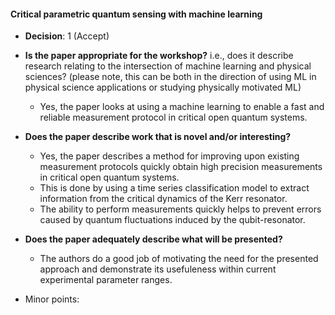 #### Critical parametric quantum sensing with machine learning
- **Decision**: 1 (Accept)

- **Is the paper appropriate for the workshop?** i.e., does it describe research relating to the intersection of machine learning and physical sciences? (please note, this can be both in the direction of using ML in physical science applications or studying physically motivated ML)
	- Yes, the paper looks at using a machine learning to enable a fast and reliable measurement protocol in critical open quantum systems.
- **Does the paper describe work that is novel and/or interesting?**
	- Yes, the paper describes a method for improving upon existing measurement protocols quickly obtain high precision measurements in critical open quantum systems.
	- This is done by using a time series classification model to extract information from the critical dynamics of the Kerr resonator.
	- The ability to perform measurements quickly helps to prevent errors caused by quantum fluctuations induced by the qubit-resonator.
- **Does the paper adequately describe what will be presented?**
	- The authors do a good job of motivating the need for the presented approach and demonstrate its usefuleness within current experimental parameter ranges.
- Minor points:
